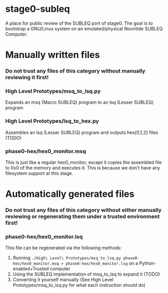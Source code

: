 # stage0-subleq
A place for public review of the SUBLEQ port of stage0. The goal is to bootstrap a GNU/Linux system on an emulated/physical Noontide SUBLEQ Computer.

# Manually written files
### **Do not trust any files of this category without manually reviewing it first!**
### High Level Prototypes/msq_to_lsq.py
Expands an msq (Macro SUBLEQ) program to an lsq (Lesser SUBLEQ) program
### High Level Prototypes/lsq_to_hex.py
Assembles an lsq (Lesser SUBLEQ) program and outputs hex{0,1,2} files (TODO)
### phase0-hex/hex0_monitor.msq
This is just like a regular hex0_monitor, except it copies the assembled file to 0x0 of the memory and executes it. This is because we don't have any filesystem support at this stage.

# Automatically generated files
### **Do not trust any files of this category without either manually reviewing or regenerating them under a trusted environment first!**

### phase0-hex/hex0_monitor.lsq
This file can be regenerated via the following methods:
1. Running `./High\ Level\ Prototypes/msq_to_lsq.py phase0-hex/hex0_monitor.msq > phase0-hex/hex0_monitor.lsq` on a Python-enabled+Trusted computer
2. Using the SUBLEQ implementation of msq_to_lsq to expand it (TODO)
3. Converting it yourself manually (See High Level Prototypes/msq_to_lsq.py for what each instruction should do)